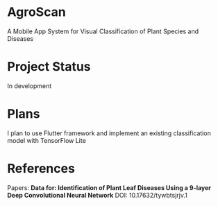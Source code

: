 # AgroScan
A Mobile App System for Visual Classification of Plant Species and Diseases

# Project Status
In development

# Plans
I plan to use Flutter framework and implement an existing classification model with TensorFlow Lite

# References
Papers:
**Data for: Identification of Plant Leaf Diseases Using a 9-layer Deep Convolutional Neural Network**
DOI: 10.17632/tywbtsjrjv.1

